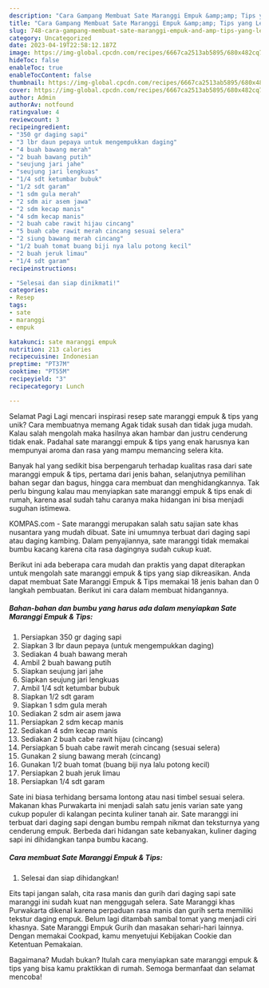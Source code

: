 ```yaml
---
description: "Cara Gampang Membuat Sate Maranggi Empuk &amp;amp; Tips yang Lezat Sekali, Enak"
title: "Cara Gampang Membuat Sate Maranggi Empuk &amp;amp; Tips yang Lezat Sekali, Enak"
slug: 748-cara-gampang-membuat-sate-maranggi-empuk-and-amp-tips-yang-lezat-sekali-enak
category: Uncategorized
date: 2023-04-19T22:58:12.187Z
image: https://img-global.cpcdn.com/recipes/6667ca2513ab5895/680x482cq70/sate-maranggi-empuk-tips-foto-resep-utama.jpg
hideToc: false
enableToc: true
enableTocContent: false
thumbnail: https://img-global.cpcdn.com/recipes/6667ca2513ab5895/680x482cq70/sate-maranggi-empuk-tips-foto-resep-utama.jpg
cover: https://img-global.cpcdn.com/recipes/6667ca2513ab5895/680x482cq70/sate-maranggi-empuk-tips-foto-resep-utama.jpg
author: Admin
authorAv: notfound
ratingvalue: 4
reviewcount: 3
recipeingredient:
- "350 gr daging sapi"
- "3 lbr daun pepaya untuk mengempukkan daging"
- "4 buah bawang merah"
- "2 buah bawang putih"
- "seujung jari jahe"
- "seujung jari lengkuas"
- "1/4 sdt ketumbar bubuk"
- "1/2 sdt garam"
- "1 sdm gula merah"
- "2 sdm air asem jawa"
- "2 sdm kecap manis"
- "4 sdm kecap manis"
- "2 buah cabe rawit hijau cincang"
- "5 buah cabe rawit merah cincang sesuai selera"
- "2 siung bawang merah cincang"
- "1/2 buah tomat buang biji nya lalu potong kecil"
- "2 buah jeruk limau"
- "1/4 sdt garam"
recipeinstructions:

- "Selesai dan siap dinikmati!"
categories:
- Resep
tags:
- sate
- maranggi
- empuk

katakunci: sate maranggi empuk 
nutrition: 213 calories
recipecuisine: Indonesian
preptime: "PT37M"
cooktime: "PT55M"
recipeyield: "3"
recipecategory: Lunch

---
```



Selamat Pagi Lagi mencari inspirasi resep sate maranggi empuk &amp; tips yang unik? Cara membuatnya memang Agak tidak susah dan tidak juga mudah. Kalau salah mengolah maka hasilnya akan hambar dan justru cenderung tidak enak. Padahal sate maranggi empuk &amp; tips yang enak harusnya kan mempunyai aroma dan rasa yang mampu memancing selera kita.


Banyak hal yang sedikit bisa berpengaruh terhadap kualitas rasa dari sate maranggi empuk &amp; tips, pertama dari jenis bahan, selanjutnya pemilihan bahan segar dan bagus, hingga cara membuat dan menghidangkannya. Tak perlu bingung kalau mau menyiapkan sate maranggi empuk &amp; tips enak di rumah, karena asal sudah tahu caranya maka hidangan ini bisa menjadi suguhan istimewa.

KOMPAS.com - Sate maranggi merupakan salah satu sajian sate khas nusantara yang mudah dibuat. Sate ini umumnya terbuat dari daging sapi atau daging kambing. Dalam penyajiannya, sate maranggi tidak memakai bumbu kacang karena cita rasa dagingnya sudah cukup kuat.


Berikut ini ada beberapa cara mudah dan praktis yang dapat diterapkan untuk mengolah sate maranggi empuk &amp; tips yang siap dikreasikan. Anda dapat membuat Sate Maranggi Empuk &amp; Tips memakai 18 jenis bahan dan 0 langkah pembuatan. Berikut ini cara dalam membuat hidangannya.

<!--inarticleads1-->

##### Bahan-bahan dan bumbu yang harus ada dalam menyiapkan Sate Maranggi Empuk &amp; Tips:

1. Persiapkan 350 gr daging sapi
1. Siapkan 3 lbr daun pepaya (untuk mengempukkan daging)
1. Sediakan 4 buah bawang merah
1. Ambil 2 buah bawang putih
1. Siapkan seujung jari jahe
1. Siapkan seujung jari lengkuas
1. Ambil 1/4 sdt ketumbar bubuk
1. Siapkan 1/2 sdt garam
1. Siapkan 1 sdm gula merah
1. Sediakan 2 sdm air asem jawa
1. Persiapkan 2 sdm kecap manis
1. Sediakan 4 sdm kecap manis
1. Sediakan 2 buah cabe rawit hijau (cincang)
1. Persiapkan 5 buah cabe rawit merah cincang (sesuai selera)
1. Gunakan 2 siung bawang merah (cincang)
1. Gunakan 1/2 buah tomat (buang biji nya lalu potong kecil)
1. Persiapkan 2 buah jeruk limau
1. Persiapkan 1/4 sdt garam


Sate ini biasa terhidang bersama lontong atau nasi timbel sesuai selera. Makanan khas Purwakarta ini menjadi salah satu jenis varian sate yang cukup populer di kalangan pecinta kuliner tanah air. Sate maranggi ini terbuat dari daging sapi dengan bumbu rempah nikmat dan teksturnya yang cenderung empuk. Berbeda dari hidangan sate kebanyakan, kuliner daging sapi ini dihidangkan tanpa bumbu kacang. 

<!--inarticleads2-->

##### Cara membuat Sate Maranggi Empuk &amp; Tips:


1. Selesai dan siap dihidangkan!

Eits tapi jangan salah, cita rasa manis dan gurih dari daging sapi sate maranggi ini sudah kuat nan menggugah selera. Sate Maranggi khas Purwakarta dikenal karena perpaduan rasa manis dan gurih serta memiliki tekstur daging empuk. Belum lagi ditambah sambal tomat yang menjadi ciri khasnya. Sate Maranggi Empuk Gurih dan masakan sehari-hari lainnya. Dengan memakai Cookpad, kamu menyetujui Kebijakan Cookie dan Ketentuan Pemakaian. 

Bagaimana? Mudah bukan? Itulah cara menyiapkan sate maranggi empuk &amp; tips yang bisa kamu praktikkan di rumah. Semoga bermanfaat dan selamat mencoba!
